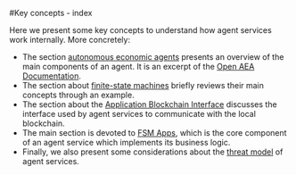 #Key concepts - index

Here we present some key concepts to understand how agent services work internally. More concretely:

  * The section [autonomous economic agents](aea.md) presents an overview of the main components of an agent. It is an excerpt of the [Open AEA Documentation](https://open-aea.docs.autonolas.tech/).
  * The section about [finite-state machines](fsm.md) briefly reviews their main concepts through an example.
  * The section about the [Application Blockchain Interface](abci.md) discusses the interface used by agent services to communicate with the local blockchain.
  * The main section is devoted to [FSM Apps](fsm_app_introduction.md), which is the core component of an agent service which implements its business logic.
  * Finally, we also present some considerations about the [threat model](threat_model.md) of agent services.
